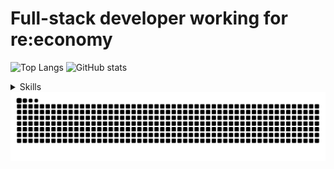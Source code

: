 <h1>Full-stack developer working for re:economy</h1>

![Top Langs](https://github-readme-stats.vercel.app/api/top-langs/?username=Seif-S&show_icons=true&theme=midnight-purple&layout=compact)
![GitHub stats](https://github-readme-stats.vercel.app/api?username=Seif-S&show_icons=true&theme=midnight-purple&rank_icon=github&include_all_commits=true&hide=contribs)
<details>
<summary>Skills</summary>
  <br>
  
  ![Learning](https://skillicons.dev/icons?i=php,py,cs,dotnet,flask,mysql,html,css,js)](https://skillicons.dev)
</details>
<img src="https://raw.githubusercontent.com/Seif-S/Seif-S/output/snake.svg" alt="Snake animation" />
